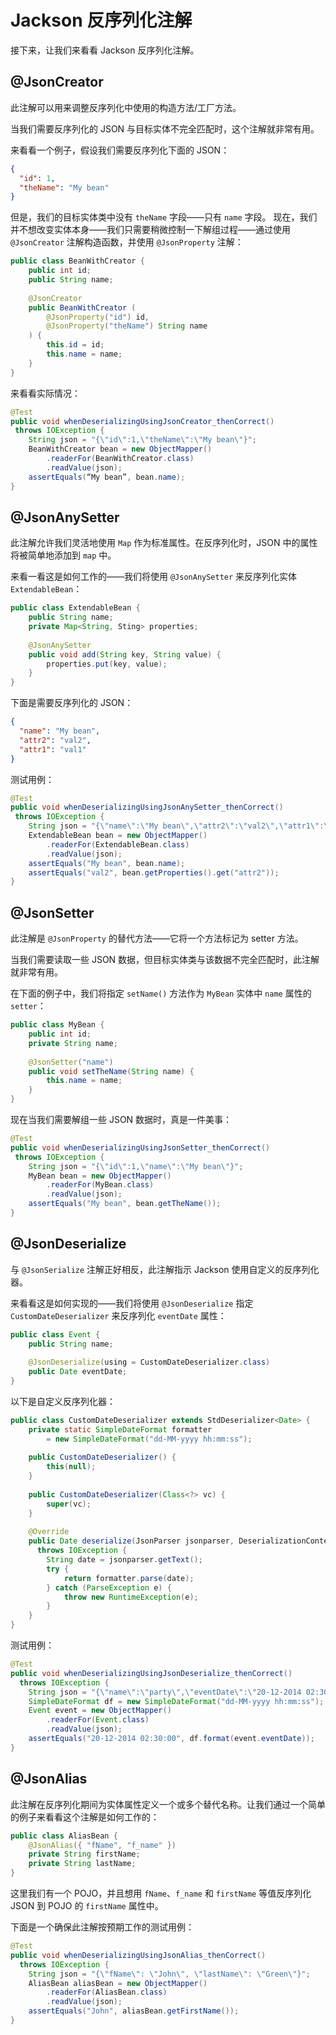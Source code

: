 # Jackson 反序列化注解

接下来，让我们来看看 Jackson 反序列化注解。

## @JsonCreator

此注解可以用来调整反序列化中使用的构造方法/工厂方法。

当我们需要反序列化的 JSON 与目标实体不完全匹配时，这个注解就非常有用。

来看看一个例子，假设我们需要反序列化下面的 JSON：

```json
{
  "id": 1,
  "theName": "My bean"
}
```

但是，我们的目标实体类中没有 `theName` 字段——只有 `name` 字段。
现在，我们并不想改变实体本身——我们只需要稍微控制一下解组过程——通过使用 `@JsonCreator` 注解构造函数，并使用 `@JsonProperty` 注解：

```java
public class BeanWithCreator {
    public int id;
    public String name;
    
    @JsonCreator
    public BeanWithCreator (
        @JsonProperty("id") id,
        @JsonProperty("theName") String name
    ) {
        this.id = id;
        this.name = name;
    }
}
```

来看看实际情况：

```java
@Test
public void whenDeserializingUsingJsonCreator_thenCorrect()
 throws IOException {
    String json = "{\"id\":1,\"theName\":\"My bean\"}";
    BeanWithCreator bean = new ObjectMapper()
        .readerFor(BeanWithCreator.class)
        .readValue(json);
    assertEquals(“My bean”, bean.name);
}
```

## @JsonAnySetter

此注解允许我们灵活地使用 `Map` 作为标准属性。在反序列化时，JSON 中的属性将被简单地添加到 `map` 中。

来看一看这是如何工作的——我们将使用 `@JsonAnySetter` 来反序列化实体 `ExtendableBean`：

```java
public class ExtendableBean {
    public String name;
    private Map<String, Sting> properties;
    
    @JsonAnySetter
    public void add(String key, String value) {
        properties.put(key, value);
    }
}
```

下面是需要反序列化的 JSON：

```json
{
  "name": "My bean",
  "attr2": "val2",
  "attr1": "val1"
}
```

测试用例：

```java
@Test
public void whenDeserializingUsingJsonAnySetter_thenCorrect()
 throws IOException {
    String json = "{\"name\":\"My bean\",\"attr2\":\"val2\",\"attr1\":\"val1\"}";
    ExtendableBean bean = new ObjectMapper()
        .readerFor(ExtendableBean.class)
        .readValue(json);
    assertEquals("My bean", bean.name);
    assertEquals("val2", bean.getProperties().get("attr2"));
}
```

## @JsonSetter

此注解是 `@JsonProperty` 的替代方法——它将一个方法标记为 setter 方法。

当我们需要读取一些 JSON 数据，但目标实体类与该数据不完全匹配时，此注解就非常有用。

在下面的例子中，我们将指定 `setName()` 方法作为 `MyBean` 实体中 `name` 属性的 `setter`：

```java
public class MyBean {
    public int id;
    private String name;
    
    @JsonSetter("name")
    public void setTheName(String name) {
        this.name = name;
    }
}
```

现在当我们需要解组一些 JSON 数据时，真是一件美事：

```java
@Test
public void whenDeserializingUsingJsonSetter_thenCorrect()
 throws IOException {
    String json = "{\"id\":1,\"name\":\"My bean\"}";
    MyBean bean = new ObjectMapper()
        .readerFor(MyBean.class)
        .readValue(json);
    assertEquals("My bean", bean.getTheName());
}
```

## @JsonDeserialize

与 `@JsonSerialize` 注解正好相反，此注解指示 Jackson 使用自定义的反序列化器。

来看看这是如何实现的——我们将使用 `@JsonDeserialize` 指定 `CustomDateDeserializer` 来反序列化 `eventDate` 属性：

```java
public class Event {
    public String name;
    
    @JsonDeserialize(using = CustomDateDeserializer.class)
    public Date eventDate;
}
```

以下是自定义反序列化器：

```java
public class CustomDateDeserializer extends StdDeserializer<Date> {
    private static SimpleDateFormat formatter
        = new SimpleDateFormat("dd-MM-yyyy hh:mm:ss");
    
    public CustomDateDeserializer() {
        this(null);
    }
    
    public CustomDateDeserializer(Class<?> vc) {
        super(vc);
    }
    
    @Override
    public Date deserialize(JsonParser jsonparser, DeserializationContext context)
      throws IOException {
        String date = jsonparser.getText();
        try {
            return formatter.parse(date);
        } catch (ParseException e) {
            throw new RuntimeException(e);
        }
    }
}
```

测试用例：

```java
@Test
public void whenDeserializingUsingJsonDeserialize_thenCorrect()
  throws IOException {
    String json = "{\"name\":\"party\",\"eventDate\":\"20-12-2014 02:30:00\"}";
    SimpleDateFormat df = new SimpleDateFormat("dd-MM-yyyy hh:mm:ss");
    Event event = new ObjectMapper()
        .readerFor(Event.class)
        .readValue(json);
    assertEquals("20-12-2014 02:30:00", df.format(event.eventDate));
}
```

## @JsonAlias

此注解在反序列化期间为实体属性定义一个或多个替代名称。让我们通过一个简单的例子来看看这个注解是如何工作的：

```java
public class AliasBean {
    @JsonAlias({ "fName", "f_name" })
    private String firstName; 
    private String lastName;
}
```

这里我们有一个 POJO，并且想用 `fName`、`f_name` 和 `firstName` 等值反序列化 JSON 到 POJO 的 `firstName` 属性中。

下面是一个确保此注解按预期工作的测试用例：

```java
@Test
public void whenDeserializingUsingJsonAlias_thenCorrect()
  throws IOException {
    String json = "{\"fName\": \"John\", \"lastName\": \"Green\"}";
    AliasBean aliasBean = new ObjectMapper()
        .readerFor(AliasBean.class)
        .readValue(json);
    assertEquals("John", aliasBean.getFirstName());
}
```

